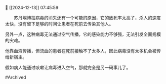 📅 [[2024-12-13]] 07:45:59

　　苏丹埃博拉病毒的消失还有一个可能的原因，它的致死率太高了，杀人的速度太快，没有留下足够的时间让患者在死前去传染其他人。

另外一点，这种病毒无法通过空气传播，它的感染能力不够强，无法引发全面规模的灾难。

他靠血液传播，但流血的患者在死前接触不了太多人，因此病毒没有太多机会被传给新宿主。

假如病人能通过咳嗽让病毒进入空气，那就完全是另一码事儿了。

#Archived
